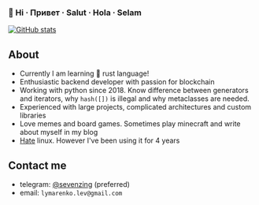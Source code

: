 ### 👋 Hi · Привет · Salut · Hola · Selam 

[![GitHub stats](https://github-readme-stats.vercel.app/api?username=sevenzing&count_private=true&include_all_commits=true)](https://github.com/anuraghazra/github-readme-stats)


## About
+ Currently I am learning 🦀 rust language!
+ Enthusiastic backend developer with passion for blockchain
+ Working with python since 2018. Know difference between generators and iterators, why `hash([])` is illegal and why metaclasses are needed.
+ Experienced with large projects, complicated architectures and custom libraries
+ Love memes and board games. Sometimes play minecraft and write about myself in my blog
+ [Hate](https://t.me/vsratii_linux) linux. However I've been using it for 4 years 


## Contact me
+ telegram: [@sevenzing](https://t.me/sevenzing) (preferred)
+ email: `lymarenko.lev@gmail.com`
